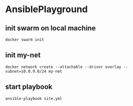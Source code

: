 # AnsiblePlayground
## init swarm on local machine
`docker swarm init`
## init my-net
`docker network create --attachable --driver overlay --subnet=10.0.9.0/24 my-net`
## start playbook
`ansible-playbook site.yml`
